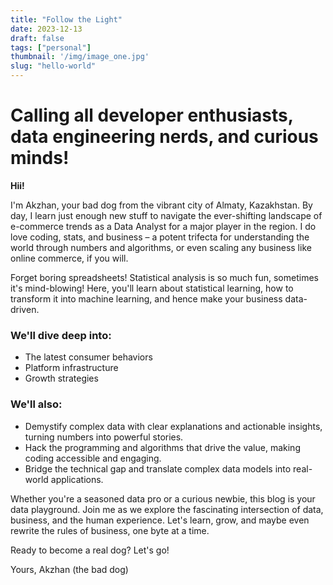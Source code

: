 ```yaml
---
title: "Follow the Light"
date: 2023-12-13
draft: false
tags: ["personal"]
thumbnail: '/img/image_one.jpg'
slug: "hello-world"
---
```


# Calling all developer enthusiasts, data engineering nerds, and curious minds!

**Hii!**<br>

I'm Akzhan, your bad dog from the vibrant city of Almaty, Kazakhstan. By day, I learn just enough new stuff to navigate the ever-shifting landscape of e-commerce trends as a Data Analyst for a major player in the region. I do love coding, stats, and business – a potent trifecta for understanding the world through numbers and algorithms, or even scaling any business like online commerce, if you will.

Forget boring spreadsheets! Statistical analysis is so much fun, sometimes it's mind-blowing! Here, you'll learn about statistical learning, how to transform it into machine learning, and hence make your business data-driven.

### We'll dive deep into:

- The latest consumer behaviors
- Platform infrastructure
- Growth strategies

### We'll also:

* Demystify complex data with clear explanations and actionable insights, turning numbers into powerful stories.
* Hack the programming and algorithms that drive the value, making coding accessible and engaging.
* Bridge the technical gap and translate complex data models into real-world applications.

Whether you're a seasoned data pro or a curious newbie, this blog is your data playground. Join me as we explore the fascinating intersection of data, business, and the human experience. Let's learn, grow, and maybe even rewrite the rules of business, one byte at a time.

Ready to become a real dog? Let's go!

Yours,
Akzhan (the bad dog)

